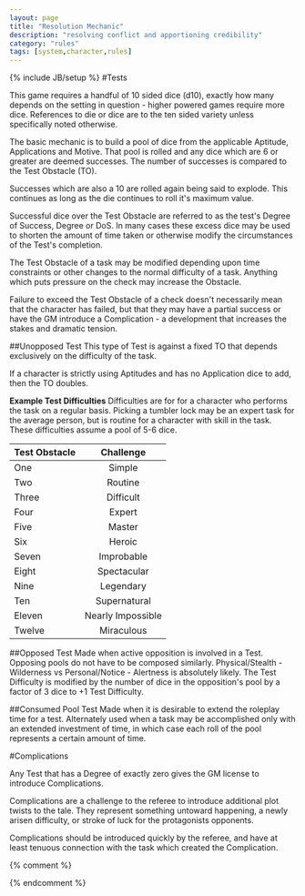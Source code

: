 ```yaml
---
layout: page
title: "Resolution Mechanic"
description: "resolving conflict and apportioning credibility"
category: "rules"
tags: [system,character,rules]
---
```

{% include JB/setup %}
#Tests

This game requires a handful of 10 sided dice (d10), exactly how many depends on the setting in question - higher powered games require more dice.  References to die or dice are to the ten sided variety unless specifically noted otherwise.
 
The basic mechanic is to build a pool of dice from the applicable Aptitude, Applications and Motive. That pool is rolled and any dice which are 6 or greater are deemed successes. The number of successes is compared to the Test Obstacle (TO).

Successes which are also a 10 are rolled again being said to explode. This continues as long as the die continues to roll it's maximum value. 

Successful dice over the Test Obstacle are referred to as the test's Degree of Success, Degree or DoS. In many cases these excess dice may be used to shorten the amount of time taken or otherwise modify the circumstances of the Test's completion.

The Test Obstacle of a task may be modified depending upon time constraints or other changes to the normal difficulty of a task. Anything which puts pressure on the check may increase the Obstacle.

Failure to exceed the Test Obstacle of a check doesn't necessarily mean that the character has failed, but that they may have a partial success or have the GM introduce a Complication - a development that increases the stakes and dramatic tension.

##Unopposed Test
This type of Test is against a fixed TO that depends exclusively on the difficulty of the task. 

If a character is strictly using Aptitudes and has no Application dice to add, then the TO doubles.

**Example Test Difficulties**
Difficulties are for for a character who performs the task on a regular basis. Picking a tumbler lock may be an expert task for the average person, but is routine for a character with skill in the task. These difficulties assume a pool of 5-6 dice.

Test Obstacle|Challenge
|---|:---:|
|One     |Simple
|Two     |Routine
|Three   |Difficult
|Four    |Expert
|Five    |Master
|Six     |Heroic
|Seven   |Improbable
|Eight   |Spectacular
|Nine    |Legendary
|Ten     |Supernatural
|Eleven  |Nearly Impossible
|Twelve  |Miraculous


##Opposed Test
Made when active opposition is involved in a Test. Opposing pools do not have to be composed similarly. Physical/Stealth - Wilderness vs Personal/Notice - Alertness is absolutely likely.  The Test Difficulty is modified by the number of dice in the opposition's pool by a factor of 3 dice to +1 Test Difficulty.


##Consumed Pool Test
Made when it is desirable to extend the roleplay time for a test. Alternately used when a task may be accomplished only with an extended investment of time, in which case each roll of the pool represents a certain amount of time.

#Complications

Any Test that has a Degree of exactly zero gives the GM license to introduce Complications.

Complications are a challenge to the referee to introduce additional plot twists to the tale. They represent something untoward happening, a newly arisen difficulty, or stroke of luck for the protagonists opponents.

Complications should be introduced quickly by the referee, and have at least tenuous connection with the task which created the Complication. 

{% comment %} 
<!--vim: set wrap ts=8 tw=0 fileencoding=utf-8 filetype=markdown :--> 
{% endcomment %}
